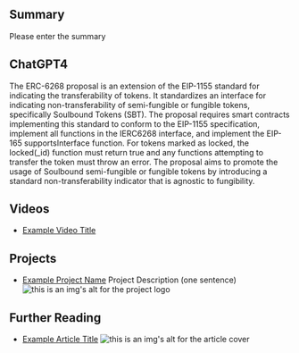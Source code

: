 ## Summary

Please enter the summary

## ChatGPT4

The ERC-6268 proposal is an extension of the EIP-1155 standard for indicating the transferability of tokens. It standardizes an interface for indicating non-transferability of semi-fungible or fungible tokens, specifically Soulbound Tokens (SBT). The proposal requires smart contracts implementing this standard to conform to the EIP-1155 specification, implement all functions in the IERC6268 interface, and implement the EIP-165 supportsInterface function. For tokens marked as locked, the locked(_id) function must return true and any functions attempting to transfer the token must throw an error. The proposal aims to promote the usage of Soulbound semi-fungible or fungible tokens by introducing a standard non-transferability indicator that is agnostic to fungibility.

## Videos

- [Example Video Title](https://www.youtube.com/watch?v=TDGq4aeevgY)

## Projects

- [Example Project Name](https://xxxx.xxx/xxxxx) Project Description (one sentence) ![this is an img's alt for the project logo](https://xxxx.xxx/project-logo.xxx)

## Further Reading

- [Example Article Title](https://xxxx.xxx/xxxxx) ![this is an img's alt for the article cover](https://xxxx.xxx/article-cover.xxx)
